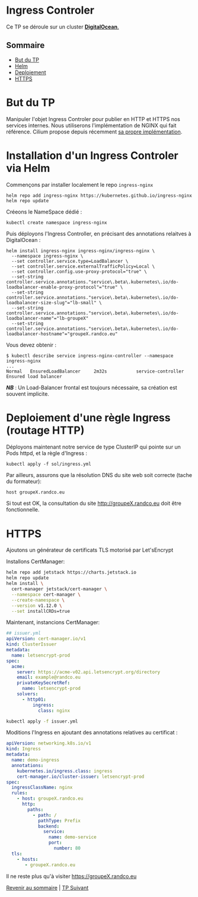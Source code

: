 # Ingress Controler

Ce TP se déroule sur un cluster <ins>**DigitalOcean**<ins>.

## Sommaire
  * [But du TP](#but-du-tp)
  * [Helm](#helm)
  * [Deploiement](#deploiement)
  * [HTTPS](#https)


# But du TP
Manipuler l'objet Ingress Controler pour publier en HTTP et HTTPS nos services internes.
Nous utiliserons l'implémentation de NGINX qui fait référence.
Cilium propose depuis récemment [sa propre implémentation](https://docs.cilium.io/en/stable/network/servicemesh/ingress/). 


# Installation d'un Ingress Controler via Helm
Commençons par installer localement le repo `ingress-nginx`
```shell
helm repo add ingress-nginx https://kubernetes.github.io/ingress-nginx
helm repo update
```
Créeons le NameSpace dédié :
```shell
kubectl create namespace ingress-nginx
```

Puis déployons l'Ingress Controller, en précisant des annotations relaitves à DigitalOcean :
```shell
helm install ingress-nginx ingress-nginx/ingress-nginx \
  --namespace ingress-nginx \
  --set controller.service.type=LoadBalancer \
  --set controller.service.externalTrafficPolicy=Local \
  --set controller.config.use-proxy-protocol="true" \
  --set-string controller.service.annotations."service\.beta\.kubernetes\.io/do-loadbalancer-enable-proxy-protocol"="true" \
  --set-string controller.service.annotations."service\.beta\.kubernetes\.io/do-loadbalancer-size-slug"="lb-small" \
  --set-string controller.service.annotations."service\.beta\.kubernetes\.io/do-loadbalancer-name"="lb-groupeX"
  --set-string controller.service.annotations."service\.beta\.kubernetes\.io/do-loadbalancer-hostname"="groupeX.randco.eu"
  ```

Vous devez obtenir :
```shell
$ kubectl describe service ingress-nginx-controller --namespace ingress-nginx
...
Normal   EnsuredLoadBalancer     2m32s           service-controller  Ensured load balancer
  ```


***NB*** : Un Load-Balancer frontal est toujours nécessaire, sa création est souvent implicite.

# Deploiement d'une règle Ingress (routage HTTP)
Déployons maintenant notre service de type ClusterIP qui pointe sur un Pods httpd, et la règle d'Ingress :
```shell
kubectl apply -f sol/ingress.yml
```
Par ailleurs, assurons que la résolution DNS du site web soit correcte (tache du formateur):
```bash
host groupeX.randco.eu
```
Si tout est OK, la consultation du site http://groupeX.randco.eu doit être fonctionnelle.

# HTTPS
Ajoutons un générateur de certificats TLS motorisé par Let'sEncrypt

Installons CertManager:
``` bash
helm repo add jetstack https://charts.jetstack.io
helm repo update
helm install \
  cert-manager jetstack/cert-manager \
  --namespace cert-manager \
  --create-namespace \
  --version v1.12.0 \
  --set installCRDs=true
```

Maintenant, instancions CertManager:
```yaml
## issuer.yml
apiVersion: cert-manager.io/v1
kind: ClusterIssuer
metadata:
  name: letsencrypt-prod
spec:
  acme:
    server: https://acme-v02.api.letsencrypt.org/directory
    email: example@randco.eu
    privateKeySecretRef:
      name: letsencrypt-prod
    solvers:
      - http01:
          ingress:
            class: nginx
```

```bash
kubectl apply -f issuer.yml
```


Moditions l'Ingress en ajoutant des annotations relatives au certificat :

```yaml
apiVersion: networking.k8s.io/v1
kind: Ingress
metadata:
  name: demo-ingress
  annotations:
    kubernetes.io/ingress.class: ingress
    cert-manager.io/cluster-issuer: letsencrypt-prod
spec:
  ingressClassName: nginx
  rules:
    - host: groupeX.randco.eu
      http:
        paths:
          - path: /
            pathType: Prefix
            backend:
              service:
                name: demo-service
                port:
                  number: 80
  tls:
    - hosts:
       - groupeX.randco.eu
```
Il ne reste plus qu'à visiter https://groupeX.randco.eu

[Revenir au sommaire](../README.md) | [TP Suivant](./TP16.md)
